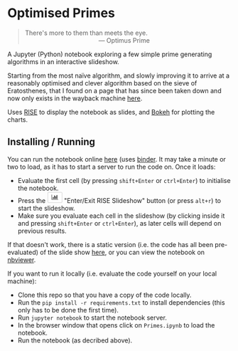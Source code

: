 # Optimised Primes

> There's more to them than meets the eye.\
> &nbsp; &nbsp; &nbsp; &nbsp; &nbsp; &nbsp; &nbsp; &nbsp; &nbsp; &nbsp; &nbsp; &nbsp; &nbsp; &nbsp; &nbsp; &nbsp; &nbsp; &nbsp; &nbsp; &nbsp; &nbsp; &mdash; Optimus Prime

A Jupyter (Python) notebook exploring a few simple prime generating algorithms in an interactive slideshow.

Starting from the most naïve algorithm, and slowly improving it to arrive at a reasonably optimised
and clever algorithm based on the sieve of Eratosthenes,
that I found on a page that has since been taken down and now only exists in the wayback machine
[here](https://web.archive.org/web/20150710134640/http://diditwith.net/2009/01/20/YAPESProblemSevenPart2.aspx).

Uses [RISE](https://github.com/damianavila/RISE) to display the notebook as slides,
and [Bokeh](https://bokeh.pydata.org/en/latest/) for plotting the charts.

## Installing / Running

You can run the notebook online [here](https://mybinder.org/v2/gh/emlyn/optimised-primes/master?filepath=Primes.ipynb) (uses [binder](https://mybinder.org). It may take a minute or two to load, as it has to start a server to run the code on.
Once it loads:
- Evaluate the first cell (by pressing `shift+Enter` or `ctrl+Enter`) to initialise the notebook.
- Press the <img src="resources/show.png" width="34" height="25" alt="RISE Slideshow button"> "Enter/Exit RISE Slideshow" button (or press `alt+r`) to start the slideshow.
- Make sure you evaluate each cell in the slideshow (by clicking inside it and pressing `shift+Enter` or `ctrl+Enter`), as later cells will depend on previous results.

If that doesn't work, there is a static version (i.e. the code has all been pre-evaluated) of the slide show
[here](https://emlyn.github.io/optimised-primes), or you can view the notebook on
[nbviewer](https://nbviewer.jupyter.org/github/emlyn/optimised-primes/blob/master/Primes.ipynb).

If you want to run it locally (i.e. evaluate the code yourself on your local machine):

- Clone this repo so that you have a copy of the code locally.
- Run the `pip install -r requirements.txt` to install dependencies (this only has to be done the first time).
- Run `jupyter notebook` to start the notebook server.
- In the browser window that opens click on `Primes.ipynb` to load the notebook.
- Run the notebook (as decribed above).

